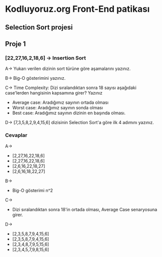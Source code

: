 # Kodluyoruz.org Front-End patikası
## Selection Sort projesi



## Proje 1
### [22,27,16,2,18,6] -> Insertion Sort

A-> Yukarı verilen dizinin sort türüne göre aşamalarını yazınız.

B-> Big-O gösterimini yazınız.

C-> Time Complexity: Dizi sıralandıktan sonra 18 sayısı aşağıdaki case'lerden hangisinin kapsamına girer? Yazınız

- Average case: Aradığımız sayının ortada olması
- Worst case: Aradığımız sayının sonda olması
- Best case: Aradığımız sayının dizinin en başında olması.

D-> [7,3,5,8,2,9,4,15,6] dizisinin Selection Sort'a göre ilk 4 adımını yazınız.

### Cevaplar
A->
- [2,27,16,22,18,6]
- [2,27,16,22,18,6]
- [2,6,16,22,18,27]
- [2,6,16,18,22,27]

B->
- Big-O gösterimi n^2

C->
- Dizi sıralandıktan sonra 18'in ortada olması, Average Case senaryosuna girer.

D->
- [2,3,5,8,7,9,4,15,6]
- [2,3,5,8,7,9,4,15,6]
- [2,3,4,8,7,9,5,15,6]
- [2,3,4,5,7,9,8,15,6]
